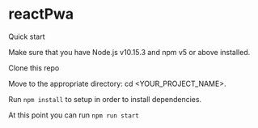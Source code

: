 # reactPwa


Quick start

Make sure that you have Node.js v10.15.3 and npm v5 or above installed.

Clone this repo

Move to the appropriate directory: cd <YOUR_PROJECT_NAME>.

Run `npm install` to setup in order to install dependencies.

At this point you can run `npm run start`